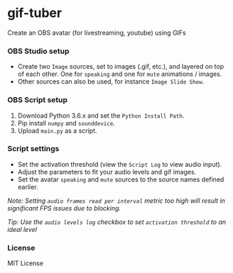 # gif-tuber
 Create an OBS avatar (for livestreaming, youtube) using GIFs

### OBS Studio setup
 - Create two `Image` sources, set to images (.gif, etc.), and layered on top of each other. One for `speaking` and one for `mute` animations / images.
 - Other sources can also be used, for instance `Image Slide Show`.

### OBS Script setup
 1. Download Python 3.6.x and set the `Python Install Path`.
 2. Pip install `numpy` and `sounddevice`.
 3. Upload `main.py` as a script.

### Script settings
 - Set the activation threshold (view the `Script Log` to view audio input).
 - Adjust the parameters to fit your audio levels and gif images.
 - Set the avatar `speaking` and `mute` sources to the source names defined earlier.

 _Note: Setting `audio frames read per interval` metric too high will result in significant FPS issues due to blocking._
 
 _Tip: Use the `audio levels log` checkbox to set `activation threshold` to an ideal level_

 ### License
 MIT License
